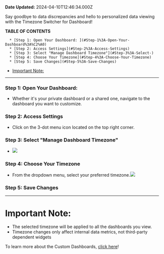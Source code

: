 **Date Updated:** 2024-04-10T12:46:34.000Z

Say goodbye to data discrepancies and hello to personalized data viewing with the Timezone Switcher for Dashboard!

  
**TABLE OF CONTENTS**

      * [Step 1: Open Your Dashboard: ](#Step-1%3A-Open-Your-Dashboard%3A%C2%A0)
      * [Step 2: Access Settings](#Step-2%3A-Access-Settings)
      * [Step 3: Select "Manage Dashboard Timezone"](#Step-3%3A-Select-)
      * [Step 4: Choose Your Timezone](#Step-4%3A-Choose-Your-Timezone)
      * [Step 5: Save Changes](#Step-5%3A-Save-Changes)
* [Important Note: ](#Important-Note%3A%C2%A0)

---

### **Step 1: Open Your Dashboard:** 

* Whether it's your private dashboard or a shared one, navigate to the dashboard you want to customize.

### **Step 2: Access Settings**

* Click on the 3-dot menu icon located on the top right corner.

### **Step 3: Select "Manage Dashboard Timezone"**

* ![](https://s3.amazonaws.com/cdn.freshdesk.com/data/helpdesk/attachments/production/155024248371/original/kzfB_Q_0gqsDQjGnCHThMV1ef2E8syanIw.jpeg?1712733128)

  
### **Step 4: Choose Your Timezone**

* From the dropdown menu, select your preferred timezone.![](https://s3.amazonaws.com/cdn.freshdesk.com/data/helpdesk/attachments/production/155024248430/original/SM4q8ZjwranabhoZwzPxiMnPbsKNCzo5Hw.png?1712733220)

  
### **Step 5: Save Changes**

---

# Important Note: 

* The selected timezone will be applied to all the dashboards you view.
* Timezone changes only affect internal data metrics, not third-party dependent widgets

  
To learn more about the Custom Dashboards, [click here](https://help.gohighlevel.com/en/support/solutions/articles/155000001530)!

#   